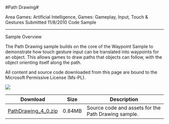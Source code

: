 #Path Drawing#

Area
Games: Artificial Intelligence, Games: Gameplay, Input, Touch & Gestures
Submitted
11/8/2010
Code Sample

---

Sample Overview

The Path Drawing sample builds on the core of the Waypoint Sample to demonstrate how touch gesture input can be translated into waypoints for an object. This allows games to draw paths that objects can follow, with the object orienting itself along the path.


All content and source code downloaded from this page are bound to the Microsoft Permissive License (Ms-PL).

 ![](https://github.com/simondarksidej/XNAGameStudio/blob/master/Images/path_drawing.png)


 
Download | Size | Description
---|---|---|
[PathDrawing_4_0.zip](https://github.com/simondarksidej/XNAGameStudio/blob/master/Samples/PathDrawing_4_0.zip?raw=true) | 0.84MB | Source code and assets for the Path Drawing sample.